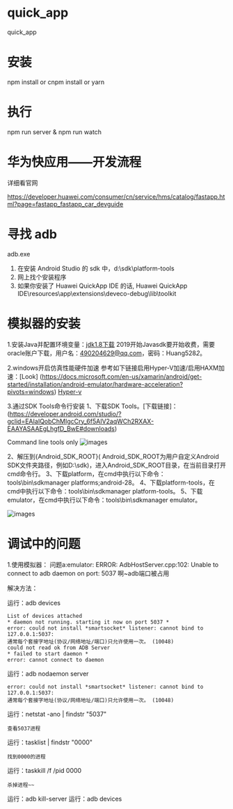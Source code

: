 # quick_app
quick_app

# 安装

npm install  or cnpm install or yarn

# 执行

npm run server & npm run watch

# 华为快应用——开发流程

详细看官网

https://developer.huawei.com/consumer/cn/service/hms/catalog/fastapp.html?page=fastapp_fastapp_car_devguide

# 寻找 adb

adb.exe 
1. 在安装 Android Studio 的 sdk 中，d:\sdk\platform-tools
2. 网上找个安装程序
3. 如果你安装了 Huawei QuickApp IDE 的话, Huawei QuickApp IDE\resources\app\extensions\deveco-debug\lib\toolkit

# 模拟器的安装

1.安装Java并配置环境变量：[jdk1.8下载](https://developer.huawei.com/consumer/cn/service/hms/doc/fastapp_fastapp_IDE_car_operguide.html)
2019开始Javasdk要开始收费，需要oracle账户下载，用户名：490204629@qq.com，密码：Huang528*2*。

2.windows开启仿真性能硬件加速
参考如下链接启用Hyper-V加速/启用HAXM加速：[Look]
(https://docs.microsoft.com/en-us/xamarin/android/get-started/installation/android-emulator/hardware-acceleration?pivots=windows)
[Hyper-v](https://docs.microsoft.com/zh-cn/virtualization/hyper-v-on-windows/quick-start/enable-hyper-v)

3.通过SDK Tools命令行安装
1、下载SDK Tools。[下载链接]：(https://developer.android.com/studio/?gclid=EAIaIQobChMIgcCry_6f5AIV2aqWCh2RXAX-EAAYASAAEgLhgfD_BwE#downloads)

Command line tools only
![images](https://obs.cn-north-2.myhwclouds.com/hms-ds-wf/b/466391b98b2d4e1385a6b9a9065518ce-5186114038772426112.png)

2、解压到{Android_SDK_ROOT}( Android_SDK_ROOT为用户自定义Android SDK文件夹路径，例如D:\sdk)，进入Android_SDK_ROOT目录，在当前目录打开cmd命令行。
3、下载platform，在cmd中执行以下命令：tools\bin\sdkmanager platforms;android-28。
4、下载platform-tools，在cmd中执行以下命令：tools\bin\sdkmanager platform-tools。
5、下载emulator，在cmd中执行以下命令：tools\bin\sdkmanager emulator。

![images](https://obs.cn-north-2.myhwclouds.com/hms-ds-wf/b/aeb1d54347a64e06866089104afd73e8-7781874948842649685.png)


# 调试中的问题

1.使用模拟器：
问题a:emulator: ERROR: AdbHostServer.cpp:102: Unable to connect to adb daemon on port: 5037
啊~adb端口被占用

解决方法：

运行：adb devices

~~~ nodejs
List of devices attached
* daemon not running. starting it now on port 5037 *
error: could not install *smartsocket* listener: cannot bind to 127.0.0.1:5037:
通常每个套接字地址(协议/网络地址/端口)只允许使用一次。 (10048)
could not read ok from ADB Server
* failed to start daemon *
error: cannot connect to daemon
~~~

运行：adb nodaemon server

~~~ nodejs
error: could not install *smartsocket* listener: cannot bind to 127.0.0.1:5037:
通常每个套接字地址(协议/网络地址/端口)只允许使用一次。 (10048)
~~~

运行：netstat -ano | findstr "5037"

~~~ nodejs
查看5037进程
~~~

运行：tasklist | findstr "0000"

~~~ nodejs
找到0000的进程
~~~

运行：taskkill /f /pid 0000

~~~ nodejs
杀掉进程~~
~~~

运行：adb kill-server
运行：adb devices
